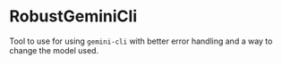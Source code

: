# RobustGeminiCli

Tool to use for using `gemini-cli` with better error handling and a way to change the model used.


